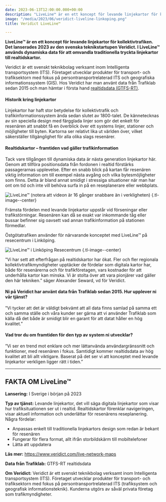 ```yaml
---
date: 2023-06-13T12:00:00.000+00:00
description: "LiveLine™ är en ett koncept för levande linjekartor för kollektivtrafiken. Det lanserades 2023 av den svenska teknikstartupen Veridict. I LiveLine™ används dynamiska data för att omvandla traditionella tryckta linjekartor till realtidskartor."
image: "/media/2023/06/veridict-liveline-linkoping.png"
title: Veridict LiveLine™

---
```


**LiveLine™ är en ett koncept för levande linjekartor för kollektivtrafiken. Det lanserades 2023 av den svenska teknikstartupen Veridict. I LiveLine™ används
dynamiska data för att omvandla traditionella tryckta linjekartor till realtidskartor.**

Veridict är ett svenskt teknikbolag verksamt inom Intelligenta transportsystem (ITS). Företaget utvecklar produkter för transport- och trafiksektorn med fokus
på persontransportrelaterad ITS och geografiska informationssystem (GIS). Hos Veridict har man använt data från Trafiklab sedan 2015 och man hämtar i första
hand [realtidsdata (GTFS-RT)](/api/trafiklab-apis/gtfs-regional/).

#### Historik kring linjekartor

Linjekartor har haft stor betydelse för kollektivtrafik och trafikinformationssystem ända sedan slutet av 1800-talet. De kännetecknas av sin speciella design
med färgglada linjer som gör det enkelt för resenären att snabbt få en överblick över ett systems linjer, stationer och möjligheter till byten. Kartorna ser
relativt lika ut världen över, vilket säkerställer tillgänglighet för alla olika slags resenärer.

#### Realtidskartor – framtiden vad gäller trafikinformation

Tack vare tillgången till dynamiska data är nästa generation linjekartor här. Genom att tillföra positionsdata från fordonen i realtid förstärks passagerarnas
upplevelse. Efter en snabb blick på kartan får resenären viktig information om till exempel nästa avgång och vilka bytesmöjligheter som finns. Detta är bland
annat smidigt i stressiga situationer när man har ont om tid och inte vill behöva surfa in på en reseplanerare eller webbplats.

![LiveLine™ (notera att videon är 16 gånger snabbare än i verkligheten)](/media/2023/06/liveline-x16.gif "LiveLine™ (notera att videon är 16 gånger snabbare än i verkligheten)")
{.tl-image--center}

Främsta fördelen med levande linjekartor uppstår vid förseningar eller trafikstörningar. Resenären kan då se exakt var inkommande tåg eller bussar befinner sig
oavsett vad annan trafikinformation på stationen förmedlar.

Östgötatrafiken använder för närvarande konceptet med LiveLine™ på resecentrum i Linköping.

![LiveLine™ i Linköping Resecentrum](/media/2023/06/otraf-linkoping-resecentrum-liveline-2.png "LiveLine™ i Linköping Resecentrum")
{.tl-image--center}

"Vi har sett att efterfrågan på realtidskartor har ökat. Fler och fler regionala kollektivtrafikmyndigheter upptäcker de fördelar som digitala kartor har, både
för resenärerna och för trafikföretagen, vars kostnader för att underhålla kartor kan minska. Vi är stolta över att vara pionjärer vad gäller den här tekniken.”
säger Alexander Seward, vd för Veridict.

#### Ni på Veridict har använt data från Trafiklab sedan 2015. Hur upplever ni vår tjänst?

"Vi tycker att det är väldigt bekvämt att all data finns samlad på samma ett och samma ställe och våra kunder ser gärna att vi använder Trafiklab som källa då
det både är smidigt blir en garant för att datat håller en hög kvalitet.”

#### Vad tror du om framtiden för den typ av system ni utvecklar?

”Vi ser en trend mot enklare och mer lättanvända användargränssnitt och funktioner, med resenären i fokus. Samtidigt kommer realtidsdata av hög kvalitet att bli
allt viktigare. Baserat på det ser vi att konceptet med levande linjekartor verkligen ligger rätt i tiden.”

------------------------------------------------------------------------------------------------

## FAKTA OM LiveLine™

**Lansering:** I Sverige i början på 2023

**Typ av tjänst:** Levande linjekartor, det vill säga digitala linjekartor som visar hur trafiksituationen ser ut i realtid. Realtidskartor förenklar
navigeringen, visar aktuell information och underlättar för resenärens reseplanering. Några fördelar:

- Anpassas enkelt till traditionella linjekartors design som redan är bekant för resenären
- Fungerar för flera format, allt ifrån storbildskärm till mobiltelefoner
- Lätta att uppdatera

**Läs mer:** https://www.veridict.com/live-network-maps

**Data från Trafiklab:** GTFS-RT realtidsdata

**Om Veridict:** Veridict är ett svenskt teknikbolag verksamt inom Intelligenta transportsystem (ITS). Företaget utvecklar produkter för transport- och
trafiksektorn med fokus på persontransportrelaterad ITS (trafiksystem och geografisk informationsteknik). Kunderna utgörs av såväl privata företag som
trafikmyndigheter.  